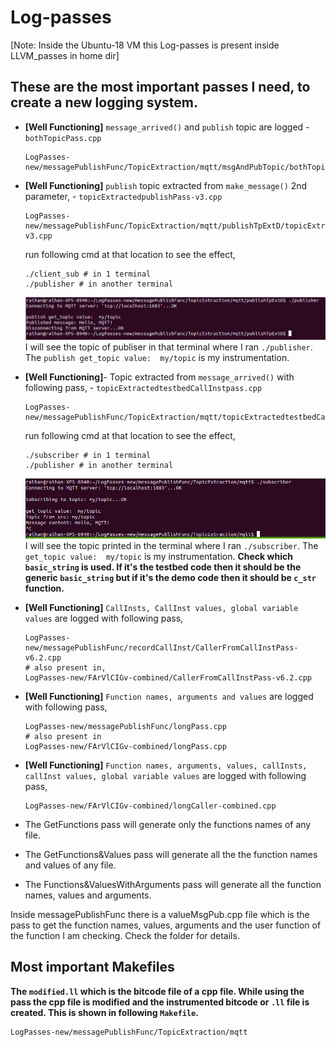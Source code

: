 # Log-passes
[Note: Inside the Ubuntu-18 VM this Log-passes is present inside LLVM_passes in home dir]

## These are the most important passes I need, to create a new logging system. 
 - **[Well Functioning]** `message_arrived()` and `publish` topic are logged - `bothTopicPass.cpp`
	```
	LogPasses-new/messagePublishFunc/TopicExtraction/mqtt/msgAndPubTopic/bothTopicPass.cpp
	```

 - **[Well Functioning]** `publish` topic extracted from `make_message()` 2nd parameter,  - `topicExtractedpublishPass-v3.cpp`
	```
	LogPasses-new/messagePublishFunc/TopicExtraction/mqtt/publishTpExtD/topicExtractedpublishPass-v3.cpp
	```
	run following cmd at that location to see the effect,
	```
	./client_sub # in 1 terminal
	./publisher # in another terminal
	```
	![publisher](pics/publisher.png)
	I will see the topic of publiser in that terminal where I ran `./publisher`. The `publish get_topic value:  my/topic` is my instrumentation.

 - **[Well Functioning]**- Topic extracted from `message_arrived()` with following pass, - `topicExtractedtestbedCallInstpass.cpp`
	```
	LogPasses-new/messagePublishFunc/TopicExtraction/mqtt/topicExtractedtestbedCallInstpass.cpp 
	```
	run following cmd at that location to see the effect,
	```
	./subscriber # in 1 terminal
	./publisher # in another terminal
	```
	![subscriber](pics/subscriber.png)
	I will see the topic printed in the terminal where I ran `./subscriber`. The `get_topic value:  my/topic` is my instrumentation.
	**Check which `basic_string` is used. If it's the testbed code then it should be the generic `basic_string` but if it's the demo code then it should be `c_str` function.**

 - **[Well Functioning]** `CallInsts, CallInst values, global variable values` are logged with following pass,
	```
	LogPasses-new/messagePublishFunc/recordCallInst/CallerFromCallInstPass-v6.2.cpp
	# also present in,
	LogPasses-new/FArVlCIGv-combined/CallerFromCallInstPass-v6.2.cpp
	```
 - **[Well Functioning]** `Function names, arguments and values` are logged with following pass,
	```
	LogPasses-new/messagePublishFunc/longPass.cpp
	# also present in 
	LogPasses-new/FArVlCIGv-combined/longPass.cpp
	```
 - **[Well Functioning]** `Function names, arguments, values, callInsts, callInst values, global variable values` are logged with following pass,
	```
	LogPasses-new/FArVlCIGv-combined/longCaller-combined.cpp
	```
 - The GetFunctions pass will generate only the functions names of any file.
 - The GetFunctions&Values pass will generate all the the function names and values of any file.
 - The Functions&ValuesWithArguments pass will generate all the function names, values and arguments.


Inside messagePublishFunc there is a valueMsgPub.cpp file which is the pass to get the function names, values, arguments and the user function of the function I am checking. Check the folder for details.

## Most important Makefiles
**The `modified.ll` which is the bitcode file of a cpp file. While using the pass the cpp file is modified and the instrumented bitcode or `.ll` file is created. This is shown in following `Makefile`.**
```
LogPasses-new/messagePublishFunc/TopicExtraction/mqtt
```


